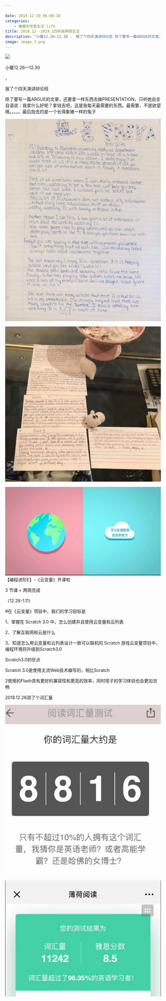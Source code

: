 ```yaml
---

date: 2018-12-29 06:08:10
categories:
    - 暖暖的写意生活-life
title: 2018.12--2019.1四年级寒假生活
description: "小暖12.26—12.30 ， 报了个四天演讲辩论班 除了要写一篇ARGUE的文章，还要拿一样东西去做PRESENTATION，只听她自言自语说：我拿什么好呢？拿钱去吧，这是我每天最需要的东西。最需要..."
image: image_2.png
---
```


![](image_0.png)

  
  


  
  


  
  


  
小暖12.26—12.30   
  
  
，   
  
  
报了个四天演讲辩论班

  
  
  
除了要写一篇ARGUE的文章，还要拿一样东西去做PRESENTATION，只听她自言自语说：我拿什么好呢？拿钱去吧，这是我每天最需要的东西。最需要，不是欲望哦。。。。。最后抱去的是一个长得象猪一样的兔子

![](image_2.png)

![](image_3.png)

![](image_4.png)【编程进阶E】-《云变量》开课啦

3 节课 + 两周完成

（12.28-1.11）

#在《云变量》项目中，我们的学习目标是

1、掌握在 Scratch 3.0 中，怎么创建并且使用云变量和云列表

2、了解互联网和云是什么

3、知道怎么用云变量和云列表设计一款可以联机的 Scratch 游戏云变量项目中，编程环境将升级到Scratch3.0

Scratch3.0的优点

Scratch 3.0是使用主流Web技术编写的，相比Scratch  
  
2使用的Flash具有更好的兼容性和更高的效率，同时孩子的学习体验也会更加流畅

2018.12.26测了个词汇量

  


![](image_5.png)   


![](image_6.png)
